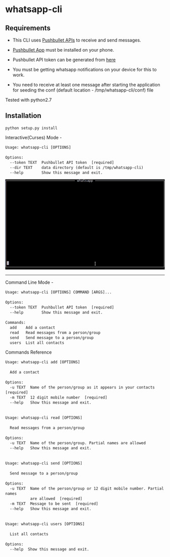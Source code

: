 # whatsapp-cli

## Requirements
  * This CLI uses [Pushbullet APIs](https://docs.pushbullet.com/) to receive and send messages.

  * [Pushbullet App](https://play.google.com/store/apps/details?id=com.pushbullet.android) must be installed on your phone.

  * Pushbullet API token can be generated from [here](https://www.pushbullet.com/#settings/account)

  * You must be getting whatsapp notifications on your device for this to work.

  * You need to receive at least one message after starting the application for seeding the conf (default location - /tmp/whatsapp-cli/conf) file


Tested with python2.7

## Installation

    python setup.py install


Interactive(Curses) Mode - 

    Usage: whatsapp-cli [OPTIONS]
    
    Options:
      --token TEXT  Pushbullet API token  [required]
      --dir TEXT    data directory (default is /tmp/whatsapp-cli)
      --help        Show this message and exit.

![](whatsapp-cli.gif)

---

Command Line Mode - 

	Usage: whatsapp-cli [OPTIONS] COMMAND [ARGS]...

	Options:
	  --token TEXT  Pushbullet API token  [required]
	  --help        Show this message and exit.

	Commands:
	  add    Add a contact
	  read   Read messages from a person/group
	  send   Send message to a person/group
	  users  List all contacts

Commands Reference

	Usage: whatsapp-cli add [OPTIONS]

	  Add a contact

	Options:
	  -u TEXT  Name of the person/group as it appears in your contacts  [required]
	  -m TEXT  12 digit mobile number  [required]
	  --help   Show this message and exit.


	Usage: whatsapp-cli read [OPTIONS]

	  Read messages from a person/group

	Options:
	  -u TEXT  Name of the person/group. Partial names are allowed
	  --help   Show this message and exit.


	Usage: whatsapp-cli send [OPTIONS]

	  Send message to a person/group

	Options:
	  -u TEXT  Name of the person/group or 12 digit mobile number. Partial names
			   are allowed  [required]
	  -m TEXT  Message to be sent  [required]
	  --help   Show this message and exit.


	Usage: whatsapp-cli users [OPTIONS]

	  List all contacts

	Options:
	  --help  Show this message and exit.
